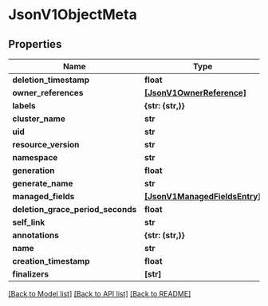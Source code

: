 # JsonV1ObjectMeta


## Properties
Name | Type | Description | Notes
------------ | ------------- | ------------- | -------------
**deletion_timestamp** | **float** |  | [optional] 
**owner_references** | [**[JsonV1OwnerReference]**](JsonV1OwnerReference.md) |  | [optional] 
**labels** | **{str: (str,)}** |  | [optional] 
**cluster_name** | **str** |  | [optional] 
**uid** | **str** |  | [optional] 
**resource_version** | **str** |  | [optional] 
**namespace** | **str** |  | [optional] 
**generation** | **float** |  | [optional] 
**generate_name** | **str** |  | [optional] 
**managed_fields** | [**[JsonV1ManagedFieldsEntry]**](JsonV1ManagedFieldsEntry.md) |  | [optional] 
**deletion_grace_period_seconds** | **float** |  | [optional] 
**self_link** | **str** |  | [optional] 
**annotations** | **{str: (str,)}** |  | [optional] 
**name** | **str** |  | [optional] 
**creation_timestamp** | **float** |  | [optional] 
**finalizers** | **[str]** |  | [optional] 

[[Back to Model list]](../README.md#documentation-for-models) [[Back to API list]](../README.md#documentation-for-api-endpoints) [[Back to README]](../README.md)


